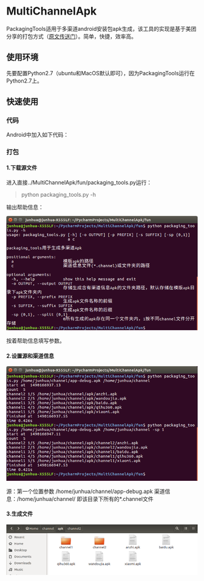 # MultiChannelApk
PackagingTools适用于多渠道android安装包apk生成，该工具的实现是基于美团分享的打包方式（[原文传送门](http://tech.meituan.com/mt-apk-packaging.html)）。简单，快捷，效率高。

## 使用环境
先要配置Python2.7（ubuntu和MacOS默认即可），因为PackagingTools运行在Python2.7上。

## 快速使用

### 代码
Android中加入如下代码：



### 打包
#### 1.下载源文件
进入直接../MultiChannelApk/fun/packaging_tools.py运行：
>python packaging_tools.py -h

输出帮助信息：

![帮助信息](https://github.com/JunhuaLin/MultiChannelApk/blob/master/assets/help.png)

按着帮助信息填写参数。

#### 2.设置源和渠道信息

![执行生成](https://github.com/JunhuaLin/MultiChannelApk/blob/master/assets/gen.png)

源：第一个位置参数 /home/junhua/channel/app-debug.apk
渠道信息：/home/junhua/channel/ 即该目录下所有的*.channel文件

#### 3.生成文件

![生成文件](https://github.com/JunhuaLin/MultiChannelApk/blob/master/assets/result1.png)




